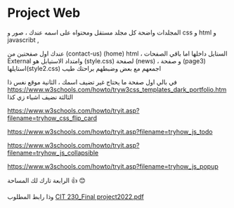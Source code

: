 # Project Web

المجلدات واضحة كل مجلد مستقل ومحتواه على اسمه عندك ، صور و css و html و javascribt , 

عندك اول صفحتين من (contact-us) (home) html ، الستايل داخلها اما باقي الصفحات External وامتداد الاستيابل هو (style.css) لصفحة (news) ، و صفحة (page3) استايلها(style2.css) اجمعهم مع بعض وضبطهم براحتك طيب

في بالي 
اول صفحة ما يحتاج غير تضيف اسمك ، الثانية موقع نغس ذا https://www.w3schools.com/howto/tryw3css_templates_dark_portfolio.htm 
الثالثة نضيف اشياء زي كذا


https://www.w3schools.com/howto/tryit.asp?filename=tryhow_css_flip_card


https://www.w3schools.com/howto/tryit.asp?filename=tryhow_js_todo


https://www.w3schools.com/howto/tryit.asp?filename=tryhow_js_collapsible


https://www.w3schools.com/howto/tryit.asp?filename=tryhow_js_popup

الرابعة تارك لك المساحة 👍 😊


وذا رابط المطلوب 
[CIT 230_Final project2022.pdf](https://github.com/Az-Abdulaziz/web/files/8577945/CIT.230_Final.project2022.pdf)
